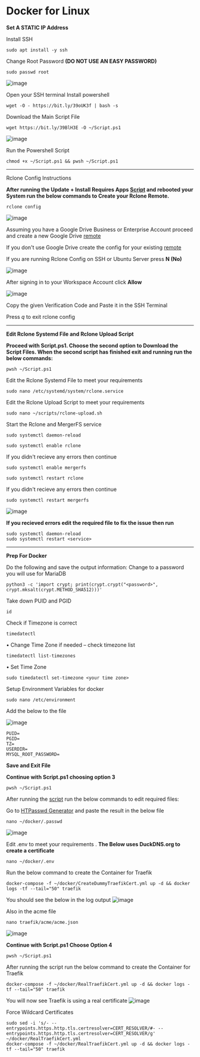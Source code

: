# Docker for Linux 

**Set A STATIC IP Address**

Install SSH 
```
sudo apt install -y ssh
```

Change Root Password **(DO NOT USE AN EASY PASSWORD)**
```
sudo passwd root
```
![image](https://user-images.githubusercontent.com/90516190/134331678-37104c42-ce77-4c48-8c77-483b5532fb4d.png)

Open your SSH terminal
Install powershell
```
wget -O - https://bit.ly/39oUK3f | bash -s
```
Download the Main Script File
```
wget https://bit.ly/39BlH3E -O ~/Script.ps1
```

![image](https://user-images.githubusercontent.com/90516190/134970126-06e2a847-6f82-4e42-8da8-db9609d95811.png)


Run the Powershell Script
```
chmod +x ~/Script.ps1 && pwsh ~/Script.ps1
```
---------------------------------------------------------

Rclone Config Instructions


**After running the Update + Install Requires Apps [Script](https://github.com/sdmanson8/scripts/blob/main/Script%20Files/PrepLinuxForDocker.sh) and rebooted your System run the below commands to Create your Rclone Remote.**

```
rclone config
```
![image](https://user-images.githubusercontent.com/90516190/134173943-32ea4514-e922-43a9-89da-3fee16a4426f.png)

Assuming you have a Google Drive Business or Enterprise Account proceed and create a new Google Drive [remote](https://rclone.org/drive/)

If you don't use Google Drive create the config for your existing [remote](https://rclone.org/overview/)

If you are running Rclone Config on SSH or Ubuntu Server press **N (No)**

![image](https://user-images.githubusercontent.com/90516190/134175801-dce9d5b4-8fef-4073-8e58-df417419dd39.png)

After signing in to your Workspace Account click **Allow**

![image](https://user-images.githubusercontent.com/90516190/134176384-22ccddac-692a-4318-b79c-9bd170d7d6c9.png)

Copy the given Verification Code and Paste it in the SSH Terminal

Press *q* to exit rclone config

-------------------------------------------------------------------------
**Edit Rclone Systemd File and Rclone Upload Script**

**Proceed with Script.ps1. Choose the second option to Download the Script Files. When the second script has finished exit and running run the below commands:**
```
pwsh ~/Script.ps1
```

Edit the Rclone Systemd File to meet your requirements
```
sudo nano /etc/systemd/system/rclone.service
```
Edit the Rclone Upload Script to meet your requirements
```
sudo nano ~/scripts/rclone-upload.sh
```

Start the Rclone and MergerFS service
```
sudo systemctl daemon-reload 
```
```
sudo systemctl enable rclone
```
If you didn't recieve any errors then continue
```
sudo systemctl enable mergerfs
```
```
sudo systemctl restart rclone
```
If you didn't recieve any errors then continue
```
sudo systemctl restart mergerfs
```

![image](https://user-images.githubusercontent.com/90516190/134328805-800c98aa-13be-4a15-bb53-6720dc6d9e29.png)

**If you recieved errors edit the required file to fix the issue then run**
```
sudo systemctl daemon-reload
sudo systemctl restart <service>
```
-------------------------------------------------
**Prep For Docker**

Do the following and save the output information:
Change <password> to a password you will use for MariaDB
```
python3 -c 'import crypt; print(crypt.crypt("<password>", crypt.mksalt(crypt.METHOD_SHA512)))' 
```
Take down PUID and PGID
```
id
```
Check if Timezone is correct
```
timedatectl
```
•	Change Time Zone if needed – check timezone list 
  ```
  timedatectl list-timezones
  ```
•	Set Time Zone 
  ```
  sudo timedatectl set-timezone <your time zone>
  ```
Setup Environment Variables for docker
```
sudo nano /etc/environment
```
Add the below to the file
  
![image](https://user-images.githubusercontent.com/90516190/134481740-7efb4cab-5850-4115-867f-3d9b8a60ca83.png)

```
PUID=
PGID=
TZ=
USERDIR=
MYSQL_ROOT_PASSWORD=
```
**Save and Exit File**

**Continue with Script.ps1 choosing option 3**
```
pwsh ~/Script.ps1
```
  
After running the [script](https://github.com/sdmanson8/scripts/edit/main/Script%20Files/CreateDummyTraefikCert.sh) run the below commands to edit required files:
  
Go to [HTPasswd Generator](https://www.web2generators.com/apache-tools/htpasswd-generator) and paste the result in the below file
```
nano ~/docker/.passwd
```
 
![image](https://user-images.githubusercontent.com/90516190/134488892-e1d016ca-bd88-4ca3-8384-561101985a4c.png)
  
Edit .env to meet your requirements . **The Below uses DuckDNS.org to create a certificate**

```
nano ~/docker/.env
```
Run the below command to create the Container for Traefik
```
docker-compose -f ~/docker/CreateDummyTraefikCert.yml up -d && docker logs -tf --tail="50" traefik
```
You should see the below in the log output
![image](https://user-images.githubusercontent.com/90516190/134504360-a66035bb-f9de-4922-8860-3c98b943a764.png)

Also in the acme file
```
nano traefik/acme/acme.json
```
![image](https://user-images.githubusercontent.com/90516190/134507520-f776cbfc-d309-4a17-9a48-af97f573b723.png)

**Continue with Script.ps1 Choose Option 4**
```
pwsh ~/Script.ps1
```
After running the script run the below command to create the Container for Traefik
```
docker-compose -f ~/docker/RealTraefikCert.yml up -d && docker logs -tf --tail="50" traefik
```
You will now see Traefik is using a real certificate
![image](https://user-images.githubusercontent.com/90516190/134505046-8eaf56d2-6ef0-4d92-92de-8114d6ba508d.png)

Force Wildcard Certificates
  
```
sudo sed -i 's/- --entrypoints.https.http.tls.certresolver=CERT_RESOLVER/#- --entrypoints.https.http.tls.certresolver=CERT_RESOLVER/g' ~/docker/RealTraefikCert.yml
docker-compose -f ~/docker/RealTraefikCert.yml up -d && docker logs -tf --tail="50" traefik
```
